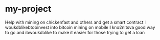 # my-project
Help with mining on chickenfast and others and get a smart contract 
I woukdblikebtobinvest into bitcoin mining on mobile 
I kno2nitsva good way to go and ibwoukdblike to make it easier  for those trying to get a loan
